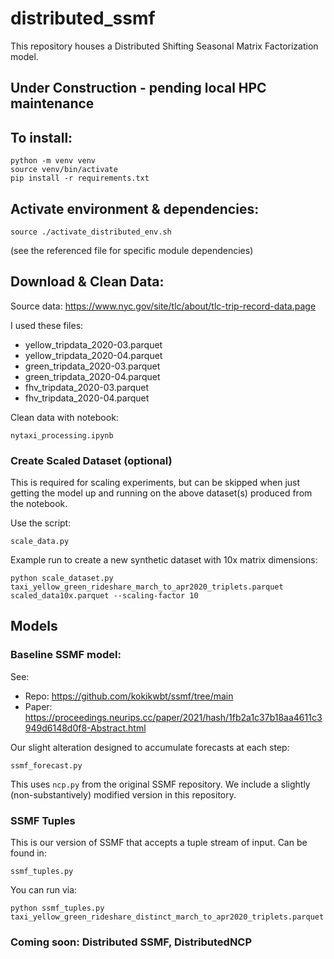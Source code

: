 # distributed_ssmf
This repository houses a Distributed Shifting Seasonal Matrix Factorization model.

## Under Construction - pending local HPC maintenance 

## To install:
```
python -m venv venv
source venv/bin/activate  
pip install -r requirements.txt
```

## Activate environment & dependencies:
```
source ./activate_distributed_env.sh
```
(see the referenced file for specific module dependencies)

## Download & Clean Data:

Source data: https://www.nyc.gov/site/tlc/about/tlc-trip-record-data.page

I used these files:

- yellow_tripdata_2020-03.parquet
- yellow_tripdata_2020-04.parquet
- green_tripdata_2020-03.parquet
- green_tripdata_2020-04.parquet
- fhv_tripdata_2020-03.parquet
- fhv_tripdata_2020-04.parquet

Clean data with notebook:
```
nytaxi_processing.ipynb
```

### Create Scaled Dataset (optional)

This is required for scaling experiments, but can be skipped when just getting the model up and running on the above dataset(s) produced from the notebook.

Use the script:
```
scale_data.py
```

Example run to create a new synthetic dataset with 10x matrix dimensions:
```
python scale_dataset.py taxi_yellow_green_rideshare_march_to_apr2020_triplets.parquet scaled_data10x.parquet --scaling-factor 10
```

## Models

### Baseline SSMF model:

See:
  - Repo: https://github.com/kokikwbt/ssmf/tree/main
  - Paper: https://proceedings.neurips.cc/paper/2021/hash/1fb2a1c37b18aa4611c3949d6148d0f8-Abstract.html

Our slight alteration designed to accumulate forecasts at each step:
```
ssmf_forecast.py
```
This uses `ncp.py` from the original SSMF repository. We include a slightly (non-substantively) modified version in this repository.

### SSMF Tuples

This is our version of SSMF that accepts a tuple stream of input. Can be found in:
```
ssmf_tuples.py
```
You can run via:
```
python ssmf_tuples.py taxi_yellow_green_rideshare_distinct_march_to_apr2020_triplets.parquet
```

### Coming soon: Distributed SSMF, DistributedNCP
